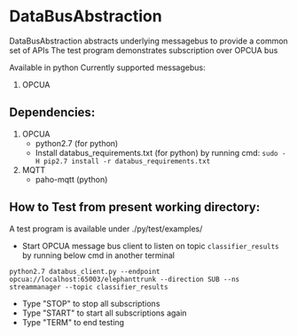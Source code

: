 # DataBusAbstraction
DataBusAbstraction abstracts underlying messagebus to provide a common set of APIs
The test program demonstrates subscription over OPCUA bus

Available in python
Currently supported messagebus:
1. OPCUA

## Dependencies:
1. OPCUA
   * python2.7 (for python)
   * Install databus_requirements.txt (for python) by running cmd: `sudo -H pip2.7 install -r databus_requirements.txt`
2. MQTT
   * paho-mqtt (python)

## How to Test from present working directory:
A test program is available under ./py/test/examples/
  * Start OPCUA message bus client to listen on topic `classifier_results` by running below cmd in another terminal
  ```
  python2.7 databus_client.py --endpoint opcua://localhost:65003/elephanttrunk --direction SUB --ns streammanager --topic classifier_results
  ```
  * Type "STOP" to stop all subscriptions
  * Type "START" to start all subscriptions again
  * Type "TERM" to end testing
